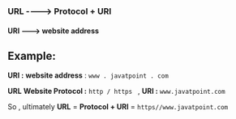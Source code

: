 ### URL ---->  Protocol + URI 
#### URI --->  website address 


##  Example:

**URI :**
		**website address**  :  ` www . javatpoint . com `

**URL**
		**Website Protocol :** `http / https `
,
				 **URI :**   `www.javatpoint.com` 
		
So , ultimately **URL** = **Protocol + URI**  =  ` https//www.javatpoint.com `					   
		